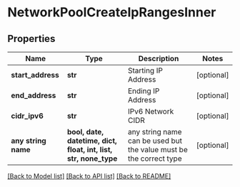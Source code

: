 # NetworkPoolCreateIpRangesInner


## Properties
Name | Type | Description | Notes
------------ | ------------- | ------------- | -------------
**start_address** | **str** | Starting IP Address | [optional] 
**end_address** | **str** | Ending IP Address | [optional] 
**cidr_ipv6** | **str** | IPv6 Network CIDR | [optional] 
**any string name** | **bool, date, datetime, dict, float, int, list, str, none_type** | any string name can be used but the value must be the correct type | [optional]

[[Back to Model list]](../README.md#documentation-for-models) [[Back to API list]](../README.md#documentation-for-api-endpoints) [[Back to README]](../README.md)



